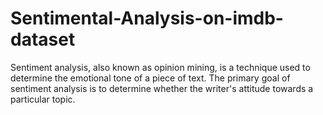 # Sentimental-Analysis-on-imdb-dataset
Sentiment analysis, also known as opinion mining, is a technique used to determine the emotional tone of a piece of text. The primary goal of sentiment analysis is to determine whether the writer's attitude towards a particular topic.
